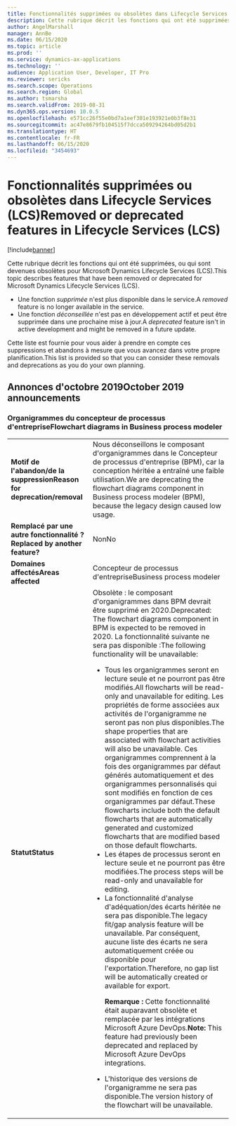 ```yaml
---
title: Fonctionnalités supprimées ou obsolètes dans Lifecycle Services (LCS)
description: Cette rubrique décrit les fonctions qui ont été supprimées, ou qu'il est prévu de supprimer de Microsoft Dynamics Lifecycle Services (LCS).
author: AngelMarshall
manager: AnnBe
ms.date: 06/15/2020
ms.topic: article
ms.prod: ''
ms.service: dynamics-ax-applications
ms.technology: ''
audience: Application User, Developer, IT Pro
ms.reviewer: sericks
ms.search.scope: Operations
ms.search.region: Global
ms.author: tsmarsha
ms.search.validFrom: 2019-08-31
ms.dyn365.ops.version: 10.0.5
ms.openlocfilehash: e571cc26f55e0bd7a1eef301e193921e0b3f8e31
ms.sourcegitcommit: ac47e8679fb104515f7dcca509294264bd05d2b1
ms.translationtype: HT
ms.contentlocale: fr-FR
ms.lasthandoff: 06/15/2020
ms.locfileid: "3454693"
---
```

# <a name="removed-or-deprecated-features-in-lifecycle-services-lcs"></a><span data-ttu-id="21260-103">Fonctionnalités supprimées ou obsolètes dans Lifecycle Services (LCS)</span><span class="sxs-lookup"><span data-stu-id="21260-103">Removed or deprecated features in Lifecycle Services (LCS)</span></span>

[!include[banner](../includes/banner.md)]

<span data-ttu-id="21260-104">Cette rubrique décrit les fonctions qui ont été supprimées, ou qui sont devenues obsolètes pour Microsoft Dynamics Lifecycle Services (LCS).</span><span class="sxs-lookup"><span data-stu-id="21260-104">This topic describes features that have been removed or deprecated for Microsoft Dynamics Lifecycle Services (LCS).</span></span>

- <span data-ttu-id="21260-105">Une fonction *supprimée* n'est plus disponible dans le service.</span><span class="sxs-lookup"><span data-stu-id="21260-105">A *removed* feature is no longer available in the service.</span></span>
- <span data-ttu-id="21260-106">Une fonction *déconseillée* n'est pas en développement actif et peut être supprimée dans une prochaine mise à jour.</span><span class="sxs-lookup"><span data-stu-id="21260-106">A *deprecated* feature isn't in active development and might be removed in a future update.</span></span>

<span data-ttu-id="21260-107">Cette liste est fournie pour vous aider à prendre en compte ces suppressions et abandons à mesure que vous avancez dans votre propre planification.</span><span class="sxs-lookup"><span data-stu-id="21260-107">This list is provided so that you can consider these removals and deprecations as you do your own planning.</span></span>

## <a name="october-2019-announcements"></a><span data-ttu-id="21260-108">Annonces d'octobre 2019</span><span class="sxs-lookup"><span data-stu-id="21260-108">October 2019 announcements</span></span>

### <a name="flowchart-diagrams-in-business-process-modeler"></a><span data-ttu-id="21260-109">Organigrammes du concepteur de processus d'entreprise</span><span class="sxs-lookup"><span data-stu-id="21260-109">Flowchart diagrams in Business process modeler</span></span>

<table>
<tbody>
<tr>
<td><span data-ttu-id="21260-110"><strong>Motif de l'abandon/de la suppression</strong></span><span class="sxs-lookup"><span data-stu-id="21260-110"><strong>Reason for deprecation/removal</strong></span></span></td>
<td><span data-ttu-id="21260-111">Nous déconseillons le composant d'organigrammes dans le Concepteur de processus d'entreprise (BPM), car la conception héritée a entraîné une faible utilisation.</span><span class="sxs-lookup"><span data-stu-id="21260-111">We are deprecating the flowchart diagrams component in Business process modeler (BPM), because the legacy design caused low usage.</span></span></td>
</tr>
<tr>
<td><span data-ttu-id="21260-112"><strong>Remplacé par une autre fonctionnalité ?</strong></span><span class="sxs-lookup"><span data-stu-id="21260-112"><strong>Replaced by another feature?</strong></span></span></td>
<td><span data-ttu-id="21260-113">Non</span><span class="sxs-lookup"><span data-stu-id="21260-113">No</span></span></td>
</tr>
<tr>
<td><span data-ttu-id="21260-114"><strong>Domaines affectés</strong></span><span class="sxs-lookup"><span data-stu-id="21260-114"><strong>Areas affected</strong></span></span></td>
<td><span data-ttu-id="21260-115">Concepteur de processus d'entreprise</span><span class="sxs-lookup"><span data-stu-id="21260-115">Business process modeler</span></span></td>
</tr>
<tr>
<td><span data-ttu-id="21260-116"><strong>Statut</strong></span><span class="sxs-lookup"><span data-stu-id="21260-116"><strong>Status</strong></span></span></td>
<td><span data-ttu-id="21260-117">Obsolète : le composant d'organigrammes dans BPM devrait être supprimé en 2020.</span><span class="sxs-lookup"><span data-stu-id="21260-117">Deprecated: The flowchart diagrams component in BPM is expected to be removed in 2020.</span></span> <span data-ttu-id="21260-118">La fonctionnalité suivante ne sera pas disponible :</span><span class="sxs-lookup"><span data-stu-id="21260-118">The following functionality will be unavailable:</span></span>
<ul>
<li><span data-ttu-id="21260-119">Tous les organigrammes seront en lecture seule et ne pourront pas être modifiés.</span><span class="sxs-lookup"><span data-stu-id="21260-119">All flowcharts will be read-only and unavailable for editing.</span></span> <span data-ttu-id="21260-120">Les propriétés de forme associées aux activités de l'organigramme ne seront pas non plus disponibles.</span><span class="sxs-lookup"><span data-stu-id="21260-120">The shape properties that are associated with flowchart activities will also be unavailable.</span></span> <span data-ttu-id="21260-121">Ces organigrammes comprennent à la fois des organigrammes par défaut générés automatiquement et des organigrammes personnalisés qui sont modifiés en fonction de ces organigrammes par défaut.</span><span class="sxs-lookup"><span data-stu-id="21260-121">These flowcharts include both the default flowcharts that are automatically generated and customized flowcharts that are modified based on those default flowcharts.</span></span></li>
<li><span data-ttu-id="21260-122">Les étapes de processus seront en lecture seule et ne pourront pas être modifiées.</span><span class="sxs-lookup"><span data-stu-id="21260-122">The process steps will be read-only and unavailable for editing.</span></span></li>     
<li><span data-ttu-id="21260-123">La fonctionnalité d'analyse d'adéquation/des écarts héritée ne sera pas disponible.</span><span class="sxs-lookup"><span data-stu-id="21260-123">The legacy fit/gap analysis feature will be unavailable.</span></span> <span data-ttu-id="21260-124">Par conséquent, aucune liste des écarts ne sera automatiquement créée ou disponible pour l'exportation.</span><span class="sxs-lookup"><span data-stu-id="21260-124">Therefore, no gap list will be automatically created or available for export.</span></span>
<p><span data-ttu-id="21260-125"><strong>Remarque :</strong> Cette fonctionnalité était auparavant obsolète et remplacée par les intégrations Microsoft Azure DevOps.</span><span class="sxs-lookup"><span data-stu-id="21260-125"><strong>Note:</strong> This feature had previously been deprecated and replaced by Microsoft Azure DevOps integrations.</span></span></p>
</li>
<li><span data-ttu-id="21260-126">L'historique des versions de l'organigramme ne sera pas disponible.</span><span class="sxs-lookup"><span data-stu-id="21260-126">The version history of the flowchart will be unavailable.</span></span></li>
</ul>
</td>
</tr>
</tbody>
</table>
